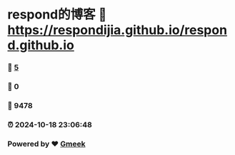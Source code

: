 # respond的博客 :link: https://respondijia.github.io/respond.github.io 
### :page_facing_up: [5](https://respondijia.github.io/respond.github.io/tag.html) 
### :speech_balloon: 0 
### :hibiscus: 9478 
### :alarm_clock: 2024-10-18 23:06:48 
### Powered by :heart: [Gmeek](https://github.com/Meekdai/Gmeek)
